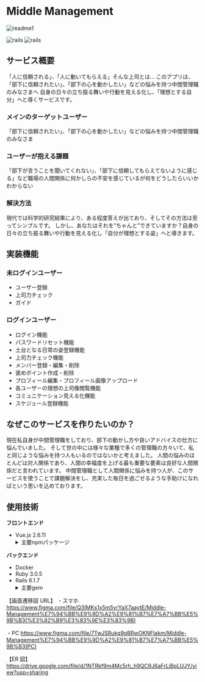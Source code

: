 # Middle Management

![readme1](https://user-images.githubusercontent.com/93523936/208839465-09f6070e-6f1d-4a7d-ac74-5c7237a60a06.png)

![rails](https://img.shields.io/badge/Rails-v6.1.7-red)
![rails](https://img.shields.io/badge/Vue-v2.6.11-brightgreen)

## サービス概要

「人に信頼される」、「人に動いてもらえる」そんな上司とは…
このアプリは、「部下に信頼されたい」、「部下の心を動かしたい」などの悩みを持つ中間管理職のみなさまへ
自身の日々の立ち振る舞いや行動を見える化し、「理想とする自分」へと導くサービスです。

### メインのターゲットユーザー

「部下に信頼されたい」、「部下の心を動かしたい」などの悩みを持つ中間管理職のみなさま

### ユーザーが抱える課題

「部下が言うことを聞いてくれない」、「部下に信頼してもらえてないように感じる」など職場の人間関係に何かしらの不安を感じているが何をどうしたらいいかわからない

### 解決方法

現代では科学的研究結果により、ある程度答えが出ており、そしてその方法は至ってシンプルです。
しかし、あなたはそれを”ちゃんと”できていますか？自身の日々の立ち振る舞いや行動を見える化し「自分が理想とする姿」へと導きます。

## 実装機能

### 未ログインユーザー

- ユーザー登録
- 上司力チェック
- ガイド

### ログインユーザー

- ログイン機能
- パスワードリセット機能
- 土台となる日常の姿登録機能
- 上司力チェック機能
- メンバー登録・編集・削除
- 褒めポイント作成・削除
- プロフィール編集・プロフィール画像アップロード
- 各ユーザーの理想の上司像閲覧機能
- コミュニケーション見える化機能
- スケジュール登録機能

## なぜこのサービスを作りたいのか？

現在私自身が中間管理職をしており、部下の動かし方や良いアドバイスの仕方に悩んでいました。
そして世の中には様々な業種で多くの管理職の方々いて、私と同じような悩みを持つ人もいるのではないかと考えました。
人間の悩みのほとんどは対人関係であり、人間の幸福度を上げる最も重要な要素は良好な人間関係だと言われています。
中間管理職として人間関係に悩みを持つ人が、このサービスを使うことで課題解決をし、充実した毎日を過ごせるような手助けになればという思いを込めております。

## 使用技術

**フロントエンド**

<ul>
  <li>Vue.js 2.6.11</li>
  <details>
    <summary>主要npmパッケージ</summary>
    <ul>
      <li><a href="https://github.com/vuetifyjs/vuetify">vuetify</a></li>
      <li><a href="https://github.com/vuejs/vue-router">vue-router</a></li>
      <li><a href="https://github.com/vuejs/vuex/tree/3.x">vuex</a></li>
      <li><a href="https://github.com/logaretm/vee-validate">vee-validate</a></li>
      <li><a href="https://github.com/eslint/eslint">eslint</a></li>
    </ul>
  </deatails>
</ul>

**バックエンド**

<ul>
  <li>Docker</li>
  <li>Ruby 3.0.5</li>
  <li>Rails 6.1.7</li>
  <details>
    <summary>主要gem</summary>
    <ul>
      <li><a href="https://github.com/rails/webpacker">webpacker</a></li>
      <li><a href="https://github.com/fgrehm/letter_opener_web">letter_opener_web</a></li>
      <li><a href="https://github.com/Sorcery/sorcery">sorcery</a></li>
      <li><a href="https://github.com/rubyconfig/config">config</a></li>
      <li><a href="https://github.com/rubocop/rubocop">rubocop</a></li>
    </ul>
  </deatails>
</ul>

【画面遷移図 URL】
・スマホ
https://www.figma.com/file/Q3IMKs1x5m5yrYaX7aaytE/Middle-Management%E7%94%BB%E9%9D%A2%E9%81%B7%E7%A7%BB%E5%9B%B3(%E3%82%B9%E3%83%9E%E3%83%9B)

・PC
https://www.figma.com/file/7TwJSRukq9qBRwOKNFlakm/Middle-Management%E7%94%BB%E9%9D%A2%E9%81%B7%E7%A7%BB%E5%9B%B3(PC)

【ER 図】
https://drive.google.com/file/d/1NTRkf9m4Mc5rh_h9QC9J6aFrLiBpLUJY/view?usp=sharing
